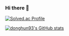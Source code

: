 ### Hi there 👋
[![Solved.ac Profile](http://mazassumnida.wtf/api/v2/generate_badge?boj=alswn4516)](https://solved.ac/alswn4516/)

[![donghun93's GitHub stats](https://github-readme-stats.vercel.app/api?username=donghun93&show_icons=true&theme=radical)](https://github.com/donghun93/github-readme-stats)
